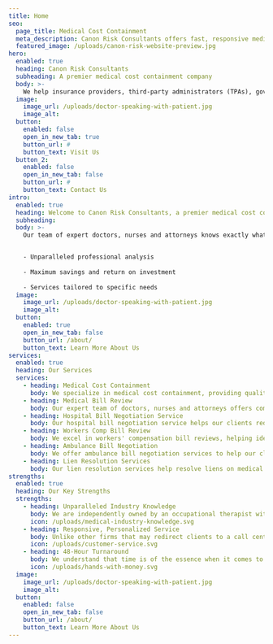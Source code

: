 ```yaml
---
title: Home
seo:
  page_title: Medical Cost Containment
  meta_description: Canon Risk Consultants offers fast, responsive medical cost containment services. Contact us today for expert medical bill analysis and risk transfer.
  featured_image: /uploads/canon-risk-website-preview.jpg
hero: 
  enabled: true
  heading: Canon Risk Consultants
  subheading: A premier medical cost containment company
  body: >-
    We help insurance providers, third-party administrators (TPAs), government entities and self-insured industries transfer the risk of medical costs to us.
  image: 
    image_url: /uploads/doctor-speaking-with-patient.jpg
    image_alt:
  button:
    enabled: false
    open_in_new_tab: true
    button_url: #
    button_text: Visit Us
  button_2:
    enabled: false
    open_in_new_tab: false
    button_url: #
    button_text: Contact Us
intro: 
  enabled: true
  heading: Welcome to Canon Risk Consultants, a premier medical cost containment company
  subheading:
  body: >-
    Our team of expert doctors, nurses and attorneys knows exactly what to look for when reviewing medical bills. Clients can expect:


    - Unparalleled professional analysis 
    
    - Maximum savings and return on investment
    
    - Services tailored to specific needs
  image: 
    image_url: /uploads/doctor-speaking-with-patient.jpg
    image_alt:
  button:
    enabled: true
    open_in_new_tab: false
    button_url: /about/
    button_text: Learn More About Us
services: 
  enabled: true
  heading: Our Services
  services: 
    - heading: Medical Cost Containment
      body: We specialize in medical cost containment, providing quality health care bill analysis to ensure the best possible value for medical treatment. We analyze facility and provider coding, upcharges, packaged services, and implant and supplies charges for accuracy.
    - heading: Medical Bill Review
      body: Our expert team of doctors, nurses and attorneys offers comprehensive medical bill reviews, analyzing every detail to ensure our clients are not overcharged for any medical services.
    - heading: Hospital Bill Negotiation Service
      body: Our hospital bill negotiation service helps our clients reduce medical costs by negotiating on their behalf with health care providers. This shortens the lengthy administrative process and results in cost savings.
    - heading: Workers Comp Bill Review
      body: We excel in workers' compensation bill reviews, helping identify any discrepancies and protecting our customers from being overcharged. By leveraging our knowledge and experience, we assist our clients with ideal outcomes and help them avoid costly mistakes.
    - heading: Ambulance Bill Negotiation
      body: We offer ambulance bill negotiation services to help our clients reduce the cost of ambulance services, which are known to be notoriously expensive. Our team of experts closely reviews ambulance bills to identify any discrepancies or inaccuracies.
    - heading: Lien Resolution Services
      body: Our lien resolution services help resolve liens on medical bills, ensuring clients are not overcharged for any medical services. Our team of doctors, nurses and attorneys has extensive expertise in assessing, bargaining and settling liens without unwarranted legal action.
strengths: 
  enabled: true
  heading: Our Key Strengths
  strengths: 
    - heading: Unparalleled Industry Knowledge
      body: We are independently owned by an occupational therapist with an extensive background in health care who understands the balance of negotiating medical bills while keeping the patient and injured worker in mind.
      icon: /uploads/medical-industry-knowledge.svg
    - heading: Responsive, Personalized Service
      body: Unlike other firms that may redirect clients to a call center or automated system, we prioritize direct communication and connection with our customers. We listen to our clients' needs and tailor our services accordingly to help them save money on claims.
      icon: /uploads/customer-service.svg
    - heading: 48-Hour Turnaround
      body: We understand that time is of the essence when it comes to medical bill and claim analysis. That's why we prioritize our clients and guarantee a 48-hour turnaround time, providing timely and accurate support.
      icon: /uploads/hands-with-money.svg
  image: 
    image_url: /uploads/doctor-speaking-with-patient.jpg
    image_alt:
  button:
    enabled: false
    open_in_new_tab: false
    button_url: /about/
    button_text: Learn More About Us
---
```

